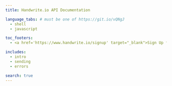 ```yaml
---
title: Handwrite.io API Documentation

language_tabs: # must be one of https://git.io/vQNgJ
  - shell
  - javascript

toc_footers:
  - <a href='https://www.handwrite.io/signup' target="_blank">Sign Up for a Developer Key</a>

includes:
  - intro
  - sending
  - errors

search: true
---
```

